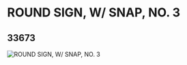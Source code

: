 # ROUND SIGN, W/ SNAP, NO. 3
## 33673
![ROUND SIGN, W/ SNAP, NO. 3](https://lc-www-live-s.legocdn.com/media/bricks/5/2/6189013.jpg)